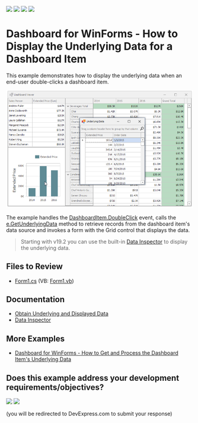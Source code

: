 <!-- default badges list -->
![](https://img.shields.io/endpoint?url=https://codecentral.devexpress.com/api/v1/VersionRange/128581468/19.2.3%2B)
[![](https://img.shields.io/badge/Open_in_DevExpress_Support_Center-FF7200?style=flat-square&logo=DevExpress&logoColor=white)](https://supportcenter.devexpress.com/ticket/details/T129135)
[![](https://img.shields.io/badge/📖_How_to_use_DevExpress_Examples-e9f6fc?style=flat-square)](https://docs.devexpress.com/GeneralInformation/403183)
[![](https://img.shields.io/badge/💬_Leave_Feedback-feecdd?style=flat-square)](#does-this-example-address-your-development-requirementsobjectives)
<!-- default badges end -->

# Dashboard for WinForms - How to Display the Underlying Data for a Dashboard Item

This example demonstrates how to display the underlying data when an end-user double-clicks a dashboard item.

![screenshot](/images/screenshot.png)

The example handles the [DashboardItem.DoubleClick](https://docs.devexpress.com/Dashboard/DevExpress.DashboardWin.DashboardViewer.DashboardItemDoubleClick) event, calls the [e.GetUnderlyingData](https://docs.devexpress.com/Dashboard/DevExpress.DashboardWin.DashboardItemMouseHitTestEventArgs.GetUnderlyingData) method to retrieve records from the dashboard item's data source and invokes a form with the Grid control that displays the data.

> Starting with v19.2 you can use the built-in [Data Inspector](https://docs.devexpress.com/Dashboard/401194/common-features/underlying-and-displayed-data/data-inspector) to display the underlying data.

## Files to Review

* [Form1.cs](./CS/Dashboard_UnderlyingDataWin/Form1.cs) (VB: [Form1.vb](./VB/Dashboard_UnderlyingDataWin/Form1.vb))

## Documentation

- [Obtain Underlying and Displayed Data](https://docs.devexpress.com/Dashboard/17269/winforms-dashboard/winforms-viewer/obtaining-underlying-and-displayed-data)
- [Data Inspector](https://docs.devexpress.com/Dashboard/401194/common-features/underlying-and-displayed-data/data-inspector)

## More Examples

- [Dashboard for WinForms - How to Get and Process the Dashboard Item's Underlying Data](https://github.com/DevExpress-Examples/how-to-obtain-a-dashboard-items-client-data-in-the-winforms-viewer-t140553)
<!-- feedback -->
## Does this example address your development requirements/objectives?

[<img src="https://www.devexpress.com/support/examples/i/yes-button.svg"/>](https://www.devexpress.com/support/examples/survey.xml?utm_source=github&utm_campaign=winforms-dashboard-get-underlying-data-for-clicked-item&~~~was_helpful=yes) [<img src="https://www.devexpress.com/support/examples/i/no-button.svg"/>](https://www.devexpress.com/support/examples/survey.xml?utm_source=github&utm_campaign=winforms-dashboard-get-underlying-data-for-clicked-item&~~~was_helpful=no)

(you will be redirected to DevExpress.com to submit your response)
<!-- feedback end -->
